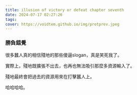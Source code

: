 ```yaml
---
title: illusion of victory or defeat chapter seventh
date: 2024-07-17 02:27:26
tags:
cover: https://voidtem.github.io/img/protprev.jpeg
---
```


### 勝負錯覺

很多蠶人真的相信殘地的那些傻逼slogan，真是笑死我了。

實際上，殘地既擴張不出去，也再也無法吸引那麼多資源輸入了。

殘地最終會把過去的資源用來在打擊蠶人上。

哈哈哈哈。